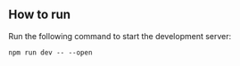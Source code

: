 ## How to run
Run the following command to start the development server:
```
npm run dev -- --open
```
